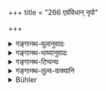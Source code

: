 +++
title = "266 एवंविधान् नृपो"

+++

<details><summary>गङ्गानथ-मूलानुवादः</summary>

Assembly-rooms, water-drinking booths, sweetmeat shops, brothels, taverns and victualler’s shops, cross-roads, trees of worship, festive gatherings and theatres;—(264)


Old gardens, forests, shops of artisans, uninhabited houses, groves and gardens;—(265)—these and similar places the king shall cause to be guarded by companies of soldiers, stationary as well as patrolling, and also by spies,—in order to keep away thieves.—(266)
</details>

<details><summary>गङ्गानथ-भाष्यानुवादः</summary>

**(verses 9.262-273)  
**

(No Bhāṣya)
</details>

<details><summary>गङ्गानथ-टिप्पन्यः</summary>

**(verse 9.264)  
**

This verse is quoted in *Vivādaratnākara* (p. 336), which adds the following notes:—‘*Apūpaśālā*’ is the place where cakes are sold;—‘*veśa*,’ the house of the prostitute;—‘*madyānnavikraya*,’ places where wines and grains are sold;—‘*caityavṛkṣa*,’ large tree;—‘*samāja*,’ must be taken as standing for assemblages other than the ordinary ‘*sabhā*’ or meeting place, this latter having been already mentioned; such other assemblages also are likely to be frequented by thieves; —‘*prekṣaṇa*’ are places of dancing and other amusements.

It is quoted in *Aparārka* (p. 841).

**(verse 9.265)**

This verse is quoted in *Aparārka* (p. 841);—and in *Vivādaratnākara* (p. 336), which explains ‘*Kārukāveśanāni*’ as the shops of artisans.

**(verse 9.266)  
**

This verse is quoted in *Aparārka* (p. 841);—and in *Vivādaratnākara* (p. 336), which adds the following notes:—‘*Gulmaiḥ*’, companies of soldiers;—these are qualified by the epithet ‘*sthāvarajaṅgamaiḥ*’; the meaning thus is ‘by companies of soldiers, located in a fixed place; as well as, operating in moving columns’;—‘*cāraiḥ etc*.,’ for the prevention of theft the king should have all possible haunts of thieves watched by spies.
</details>

<details><summary>गङ्गानथ-तुल्य-वाक्यानि</summary>

**(verses 9.264-269)  
**

*Nārada* (Vivādaratnākara, pp. 335 and 337).—‘The King shall search for
thieves on roads passing on boundaries, and in places inhabited by dishonest men as bad as thieves; he shall make a search in villages through Caṇḍālas and executioners and other persons who may he in the habit of moving about at night...... He shall have the thieves shadowed by variously disguised spies clover in the art of catching thieves, and other trustworthy persons. These spies shall employ by gifts those who have been thieves in the past, and with the advice of these men, they shall arrange to meet the thieves. If some of these do not come to meet them, they shall be at once arrested along with their sons and relations.’
</details>

<details><summary>Bühler</summary>

266	These and the like places the king shall cause to be guarded by companies of soldiers, both stationary and patrolling, and by spies, in order to keep away thieves.
</details>
